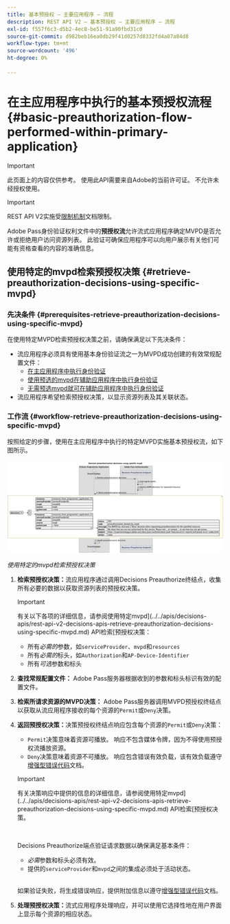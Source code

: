 ```yaml
---
title: 基本预授权 — 主要应用程序 — 流程
description: REST API V2 — 基本预授权 — 主要应用程序 — 流程
exl-id: f557f6c3-d5b2-4ec8-be51-91a90fbd31c0
source-git-commit: d982beb16ea0db29f41d0257d8332fd4a07a84d8
workflow-type: tm+mt
source-wordcount: '496'
ht-degree: 0%

---
```


# 在主应用程序中执行的基本预授权流程 {#basic-preauthorization-flow-performed-within-primary-application}

>[!IMPORTANT]
>
> 此页面上的内容仅供参考。 使用此API需要来自Adobe的当前许可证。 不允许未经授权使用。

>[!IMPORTANT]
>
> REST API V2实施受[限制机制](/help/authentication/integration-guide-programmers/throttling-mechanism.md)文档限制。

Adobe Pass身份验证权利文件中的&#x200B;**预授权流**&#x200B;允许流式应用程序确定MVPD是否允许或拒绝用户访问资源列表。 此验证可确保应用程序可以向用户展示有关他们可能有资格查看的内容的准确信息。

## 使用特定的mvpd检索预授权决策 {#retrieve-preauthorization-decisions-using-specific-mvpd}

### 先决条件 {#prerequisites-retrieve-preauthorization-decisions-using-specific-mvpd}

在使用特定MVPD检索预授权决策之前，请确保满足以下先决条件：

* 流应用程序必须具有使用基本身份验证流之一为MVPD成功创建的有效常规配置文件：
   * [在主应用程序中执行身份验证](rest-api-v2-basic-authentication-primary-application-flow.md)
   * [使用预选的mvpd在辅助应用程序中执行身份验证](rest-api-v2-basic-authentication-secondary-application-flow.md)
   * [无需预选mvpd就可在辅助应用程序中执行身份验证](rest-api-v2-basic-authentication-secondary-application-flow.md)
* 流应用程序希望检索预授权决策，以显示资源列表及其关联状态。

### 工作流 {#workflow-retrieve-preauthorization-decisions-using-specific-mvpd}

按照给定的步骤，使用在主应用程序中执行的特定MVPD实施基本预授权流，如下图所示。

![使用特定的mvpd检索预授权决策](../../../../../assets/rest-api-v2/flows/basic-access-flows/rest-api-v2-retrieve-preauthorization-decisions-within-primary-application-using-specific-mvpd.png)

*使用特定的mvpd检索预授权决策*

1. **检索预授权决策：**&#x200B;流应用程序通过调用Decisions Preauthorize终结点，收集所有必要的数据以获取资源列表的预授权决策。

   >[!IMPORTANT]
   >
   > 有关以下各项的详细信息，请参阅使用特定mvpd](../../apis/decisions-apis/rest-api-v2-decisions-apis-retrieve-preauthorization-decisions-using-specific-mvpd.md) API检索[预授权决策：
   >
   > * 所有&#x200B;_必需的_&#x200B;参数，如`serviceProvider`、`mvpd`和`resources`
   > * 所有&#x200B;_必需的_&#x200B;标头，如`Authorization`和`AP-Device-Identifier`
   > * 所有&#x200B;_可选_&#x200B;参数和标头

1. **查找常规配置文件：** Adobe Pass服务器根据收到的参数和标头标识有效的配置文件。

1. **检索所请求资源的MVPD决策：** Adobe Pass服务器调用MVPD预授权终结点以获取从流应用程序接收的每个资源的`Permit`或`Deny`决策。

1. **返回预授权决策：**&#x200B;决策预授权终结点响应包含每个资源的`Permit`或`Deny`决策：
   * `Permit`决策意味着资源可播放。 响应不包含媒体令牌，因为不得使用预授权流播放资源。
   * `Deny`决策意味着资源不可播放。 响应包含错误有效负载，该有效负载遵守[增强型错误代码](../../../../features-standard/error-reporting/enhanced-error-codes.md)文档。

   >[!IMPORTANT]
   >
   > 有关决策响应中提供的信息的详细信息，请参阅使用特定mvpd](../../apis/decisions-apis/rest-api-v2-decisions-apis-retrieve-preauthorization-decisions-using-specific-mvpd.md) API检索[预授权决策。
   > 
   > <br/>
   > 
   > Decisions Preauthorize端点验证请求数据以确保满足基本条件：
   >
   > * _必需_&#x200B;参数和标头必须有效。
   > * 提供的`serviceProvider`和`mvpd`之间的集成必须处于活动状态。
   >
   > <br/>
   > 
   > 如果验证失败，将生成错误响应，提供附加信息以遵守[增强型错误代码](../../../../features-standard/error-reporting/enhanced-error-codes.md)文档。

1. **处理预授权决策：**&#x200B;流式应用程序处理响应，并可以使用它选择性地在用户界面上显示每个资源的相应状态。
